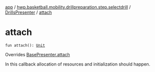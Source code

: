 [app](../../index.md) / [hwp.basketball.mobility.drillpreparation.step.selectdrill](../index.md) / [DrillsPresenter](index.md) / [attach](.)

# attach

`fun attach(): `[`Unit`](https://kotlinlang.org/api/latest/jvm/stdlib/kotlin/-unit/index.html)

Overrides [BasePresenter.attach](../../hwp.basketball.mobility/-base-presenter/attach.md)

In this callback allocation of resources and initialization should happen.

